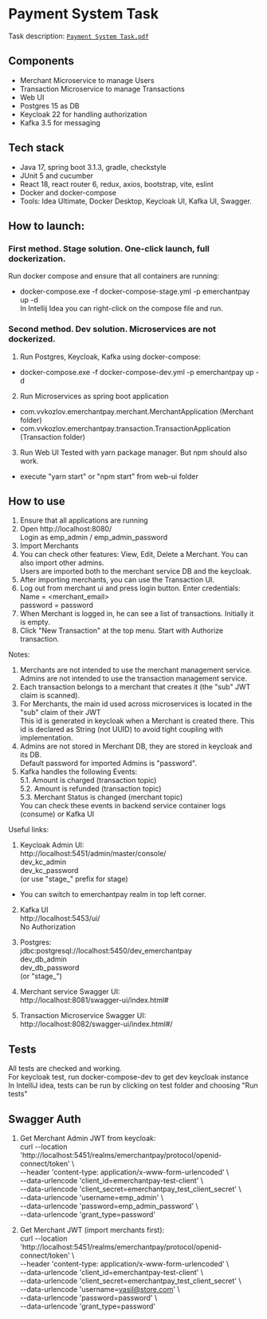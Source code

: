 # Payment System Task
Task description: [`Payment System Task.pdf`](./Payment%20System%20Task.pdf)

## Components
- Merchant Microservice to manage Users
- Transaction Microservice to manage Transactions
- Web UI
- Postgres 15 as DB
- Keycloak 22 for handling authorization
- Kafka 3.5 for messaging

## Tech stack
- Java 17, spring boot 3.1.3, gradle, checkstyle
- JUnit 5 and cucumber
- React 18, react router 6, redux, axios, bootstrap, vite, eslint
- Docker and docker-compose
- Tools: Idea Ultimate, Docker Desktop, Keycloak UI, Kafka UI, Swagger.

## How to launch:
### First method. Stage solution. One-click launch, full dockerization.
Run docker compose and ensure that all containers are running:
- docker-compose.exe -f docker-compose-stage.yml -p emerchantpay up -d  
In Intellij Idea you can right-click on the compose file and run.

### Second method. Dev solution. Microservices are not dockerized.
1. Run Postgres, Keycloak, Kafka using docker-compose:
- docker-compose.exe -f docker-compose-dev.yml -p emerchantpay up -d

2. Run Microservices as spring boot application
- com.vvkozlov.emerchantpay.merchant.MerchantApplication (Merchant folder)
- com.vvkozlov.emerchantpay.transaction.TransactionApplication (Transaction folder)

3. Run Web UI
Tested with yarn package manager. But npm should also work.
- execute "yarn start" or "npm start" from web-ui folder

## How to use
1. Ensure that all applications are running
2. Open http://localhost:8080/  
   Login as emp_admin / emp_admin_password
3. Import Merchants
4. You can check other features: View, Edit, Delete a Merchant. You can also import other admins.  
   Users are imported both to the merchant service DB and the keycloak.
5. After importing merchants, you can use the Transaction UI.
6. Log out from merchant ui and press login button. Enter credentials:  
   Name = <merchant_email>  
   password = password  
7. When Merchant is logged in, he can see a list of transactions. Initially it is empty.
8. Click "New Transaction" at the top menu. Start with Authorize transaction.

Notes:
1. Merchants are not intended to use the merchant management service.  
Admins are not intended to use the transaction management service.
2. Each transaction belongs to a merchant that creates it (the "sub" JWT claim is scanned).
3. For Merchants, the main id used across microservices is located in the "sub" claim of their JWT  
This id is generated in keycloak when a Merchant is created there.
This id is declared as String (not UUID) to avoid tight coupling with implementation.
4. Admins are not stored in Merchant DB, they are stored in keycloak and its DB.  
Default password for imported Admins is "password".
5. Kafka handles the following Events:  
5.1. Amount is charged (transaction topic)  
5.2. Amount is refunded (transaction topic)  
5.3. Merchant Status is changed (merchant topic)  
You can check these events in backend service container logs (consume) or Kafka UI

Useful links:
1. Keycloak Admin UI:  
   http://localhost:5451/admin/master/console/  
   dev_kc_admin  
   dev_kc_password  
   (or use "stage_" prefix for stage)  

- You can switch to emerchantpay realm in top left corner.

2. Kafka UI  
   http://localhost:5453/ui/  
   No Authorization

3. Postgres:  
   jdbc:postgresql://localhost:5450/dev_emerchantpay  
   dev_db_admin  
   dev_db_password  
   (or "stage_")  

4. Merchant service Swagger UI:  
   http://localhost:8081/swagger-ui/index.html#

5. Transaction Microservice Swagger UI:  
   http://localhost:8082/swagger-ui/index.html#/

## Tests
All tests are checked and working.  
For keycloak test, run docker-compose-dev to get dev keycloak instance  
In IntelliJ idea, tests can be run by clicking on test folder and choosing "Run tests"

## Swagger Auth
1. Get Merchant Admin JWT from keycloak:  
   curl --location 'http://localhost:5451/realms/emerchantpay/protocol/openid-connect/token' \  
   --header 'content-type: application/x-www-form-urlencoded' \  
   --data-urlencode 'client_id=emerchantpay-test-client' \  
   --data-urlencode 'client_secret=emerchantpay_test_client_secret' \  
   --data-urlencode 'username=emp_admin' \  
   --data-urlencode 'password=emp_admin_password' \  
   --data-urlencode 'grant_type=password'


2. Get Merchant JWT (import merchants first):  
   curl --location 'http://localhost:5451/realms/emerchantpay/protocol/openid-connect/token' \  
   --header 'content-type: application/x-www-form-urlencoded' \  
   --data-urlencode 'client_id=emerchantpay-test-client' \  
   --data-urlencode 'client_secret=emerchantpay_test_client_secret' \  
   --data-urlencode 'username=vasil@store.com' \  
   --data-urlencode 'password=password' \  
   --data-urlencode 'grant_type=password'